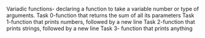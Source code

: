 Variadic functions- declaring a function to take a variable number or type of arguments.
Task 0-function that returns the sum of all its parameters
Task 1-function that prints numbers, followed by a new line
Task 2-function that prints strings, followed by a new line
Task 3- function that prints anything
